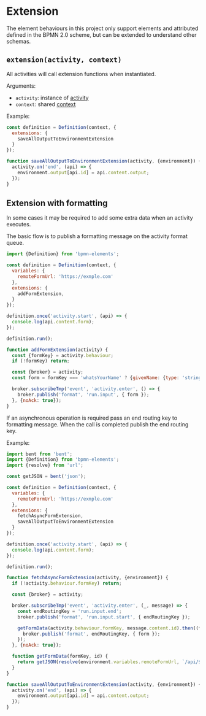 Extension
=========

The element behaviours in this project only support elements and attributed defined in the BPMN 2.0 scheme, but can be extended to understand other schemas.

## `extension(activity, context)`

All activities will call extension functions when instantiated.

Arguments:
- `activity`: instance of [activity](/docs/Activity.md)
- `context`: shared [context](/docs/Context.md)

Example:
```js
const definition = Definition(context, {
  extensions: {
    saveAllOutputToEnvironmentExtension
  }
});

function saveAllOutputToEnvironmentExtension(activity, {environment}) {
  activity.on('end', (api) => {
    environment.output[api.id] = api.content.output;
  });
}
```

## Extension with formatting

In some cases it may be required to add some extra data when an activity executes.

The basic flow is to publish a formatting message on the activity format queue.

```js
import {Definition} from 'bpmn-elements';

const definition = Definition(context, {
  variables: {
    remoteFormUrl: 'https://exmple.com'
  },
  extensions: {
    addFormExtension,
  }
});

definition.once('activity.start', (api) => {
  console.log(api.content.form);
});

definition.run();

function addFormExtension(activity) {
  const {formKey} = activity.behaviour;
  if (!formKey) return;

  const {broker} = activity;
  const form = formKey === 'whatsYourName' ? {givenName: {type: 'string'}} : {age: {type: 'int'}};

  broker.subscribeTmp('event', 'activity.enter', () => {
    broker.publish('format', 'run.input', { form });
  }, {noAck: true});
}
```

If an asynchronous operation is required pass an end routing key to formatting message. When the call is completed publish the end routing key.

Example:
```js
import bent from 'bent';
import {Definition} from 'bpmn-elements';
import {resolve} from 'url';

const getJSON = bent('json');

const definition = Definition(context, {
  variables: {
    remoteFormUrl: 'https://exmple.com'
  },
  extensions: {
    fetchAsyncFormExtension,
    saveAllOutputToEnvironmentExtension
  }
});

definition.once('activity.start', (api) => {
  console.log(api.content.form);
});

definition.run();

function fetchAsyncFormExtension(activity, {environment}) {
  if (!activity.behaviour.formKey) return;

  const {broker} = activity;

  broker.subscribeTmp('event', 'activity.enter', (_, message) => {
    const endRoutingKey = 'run.input.end';
    broker.publish('format', 'run.input.start', { endRoutingKey });

    getFormData(activity.behaviour.formKey, message.content.id).then((form) => {
      broker.publish('format', endRoutingKey, { form });
    });
  }, {noAck: true});

  function getFormData(formKey, id) {
    return getJSON(resolve(environment.variables.remoteFormUrl, `/api/${formKey}?id=${encodeURIComponent(id)}`));
  }
}

function saveAllOutputToEnvironmentExtension(activity, {environment}) {
  activity.on('end', (api) => {
    environment.output[api.id] = api.content.output;
  });
}
```

